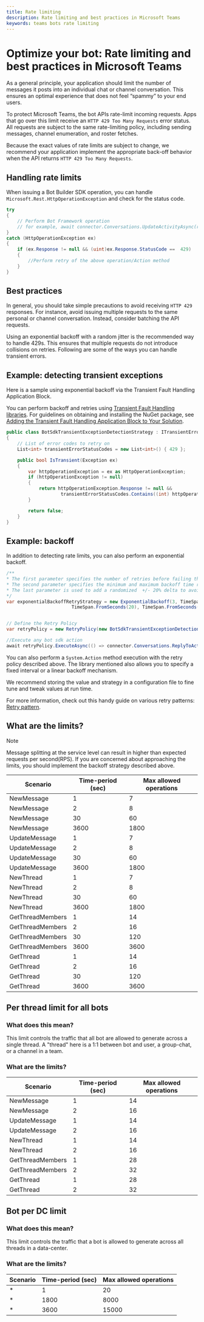 ```yaml
---
title: Rate limiting
description: Rate limiting and best practices in Microsoft Teams
keywords: teams bots rate limiting
---
```


# Optimize your bot: Rate limiting and best practices in Microsoft Teams

As a general principle, your application should limit the number of messages it posts into an individual chat or channel conversation. This ensures an optimal experience that does not feel “spammy” to your end users.

To protect Microsoft Teams, the bot APIs rate-limit incoming requests. Apps that go over this limit receive an `HTTP 429 Too Many Requests` error status. All requests are subject to the same rate-limiting policy, including sending messages, channel enumeration, and roster fetches.

Because the exact values of rate limits are subject to change, we recommend your application implement the appropriate back-off behavior when the API returns `HTTP 429 Too Many Requests`.

## Handling rate limits

When issuing a Bot Builder SDK operation, you can handle `Microsoft.Rest.HttpOperationException` and check for the status code.

```csharp
try
{
    // Perform Bot Framework operation 
    // for example, await connector.Conversations.UpdateActivityAsync(reply);
}
catch (HttpOperationException ex)
{
    if (ex.Response != null && (uint)ex.Response.StatusCode ==  429)
    {
        //Perform retry of the above operation/Action method
    }
}
```

## Best practices

In general, you should take simple precautions to avoid receiving `HTTP 429` responses. For instance, avoid issuing multiple requests to the same personal or channel conversation. Instead, consider batching the API requests.

Using an exponential backoff with a random jitter is the recommended way to handle 429s. This ensures that multiple requests do not introduce collisions on retries. Following are some of the ways you can handle transient errors.

## Example: detecting transient exceptions

Here is a sample using exponential backoff via the Transient Fault Handling Application Block.

You can perform backoff and retries using [Transient Fault Handling libraries](/previous-versions/msp-n-p/hh680901(v=pandp.50)). For guidelines on obtaining and installing the NuGet package, see [Adding the Transient Fault Handling Application Block to Your Solution](/previous-versions/msp-n-p/hh680891(v=pandp.50)).

```csharp
public class BotSdkTransientExceptionDetectionStrategy : ITransientErrorDetectionStrategy
{
    // List of error codes to retry on
    List<int> transientErrorStatusCodes = new List<int>() { 429 };

    public bool IsTransient(Exception ex)
    {
        var httpOperationException = ex as HttpOperationException;
        if (httpOperationException != null)
        {
            return httpOperationException.Response != null &&
                    transientErrorStatusCodes.Contains((int) httpOperationException.Response.StatusCode);
        }

        return false;
    }
}
```

## Example: backoff

In addition to detecting rate limits, you can also perform an exponential backoff.

```csharp
/**
* The first parameter specifies the number of retries before failing the operation.
* The second parameter specifies the minimum and maximum backoff time respectively.
* The last parameter is used to add a randomized  +/- 20% delta to avoid numerous clients all retrying simultaneously.
*/
var exponentialBackoffRetryStrategy = new ExponentialBackoff(3, TimeSpan.FromSeconds(2),
                        TimeSpan.FromSeconds(20), TimeSpan.FromSeconds(1));


// Define the Retry Policy
var retryPolicy = new RetryPolicy(new BotSdkTransientExceptionDetectionStrategy(), fixedIntervalRetryStrategy);

//Execute any bot sdk action
await retryPolicy.ExecuteAsync(() => connector.Conversations.ReplyToActivityAsync((Activity)reply)).ConfigureAwait(false);
```

You can also perform a `System.Action` method execution with the retry policy described above. The library mentioned also allows you to specify a fixed interval or a linear backoff mechanism.

We recommend storing the value and strategy in a configuration file to fine tune and tweak values at run time. 

For more information, check out this handy guide on various retry patterns: [Retry pattern](/azure/architecture/patterns/retry).

## What are the limits?

>[!Note]
>Message splitting at the service level can result in higher than expected requests per second(RPS). If you are concerned about approaching the limits, you should implement the backoff strategy described above.

| **Scenario** | **Time-period (sec)** | **Max allowed operations** |
| --- | --- | --- |
| NewMessage | 1 | 7 |
| NewMessage | 2 | 8 |
| NewMessage | 30 | 60 |
| NewMessage | 3600 | 1800 |
| UpdateMessage | 1 | 7 |
| UpdateMessage | 2 | 8 |
| UpdateMessage | 30 | 60 |
| UpdateMessage | 3600 | 1800 |
| NewThread | 1 | 7 |
| NewThread | 2 | 8 |
| NewThread | 30 | 60 |
| NewThread | 3600 | 1800 |
| GetThreadMembers | 1 | 14 |
| GetThreadMembers | 2 | 16 |
| GetThreadMembers | 30 | 120 |
| GetThreadMembers | 3600 | 3600 |
| GetThread | 1 | 14 |
| GetThread | 2 | 16 |
| GetThread | 30 | 120 |
| GetThread | 3600 | 3600 |

## Per thread limit for all bots

### What does this mean?

This limit controls the traffic that all bot are allowed to generate across a single thread. A &quot;thread&quot; here is a 1:1 between bot and user, a group-chat, or a channel in a team.

### What are the limits?

| **Scenario** | **Time-period (sec)** | **Max allowed operations** |
| --- | --- | --- |
| NewMessage | 1 | 14 |
| NewMessage | 2 | 16 |
| UpdateMessage | 1 | 14 |
| UpdateMessage | 2 | 16 |
| NewThread | 1 | 14 |
| NewThread | 2 | 16 |
| GetThreadMembers | 1 | 28 |
| GetThreadMembers | 2 | 32 |
| GetThread | 1 | 28 |
| GetThread | 2 | 32 |

## Bot per DC limit

### What does this mean?

This limit controls the traffic that a bot is allowed to generate across all threads in a data-center.

### What are the limits?

| **Scenario** | **Time-period (sec)** | **Max allowed operations** |
| --- | --- | --- |
| \* | 1 | 20 |
| \* | 1800 | 8000 |
| \* | 3600 | 15000 |
